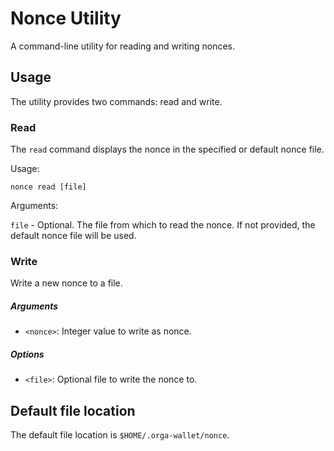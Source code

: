 # Nonce Utility
A command-line utility for reading and writing nonces.

## Usage
The utility provides two commands: read and write.

### Read

The `read` command displays the nonce in the specified or default nonce file.

Usage:

`nonce read [file]`

Arguments:

`file` - Optional. The file from which to read the nonce. If not provided, the default nonce file will be used.

### Write

Write a new nonce to a file.

##### Arguments

- `<nonce>`: Integer value to write as nonce.

##### Options

- `<file>`: Optional file to write the nonce to.

## Default file location

The default file location is `$HOME/.orga-wallet/nonce`.

